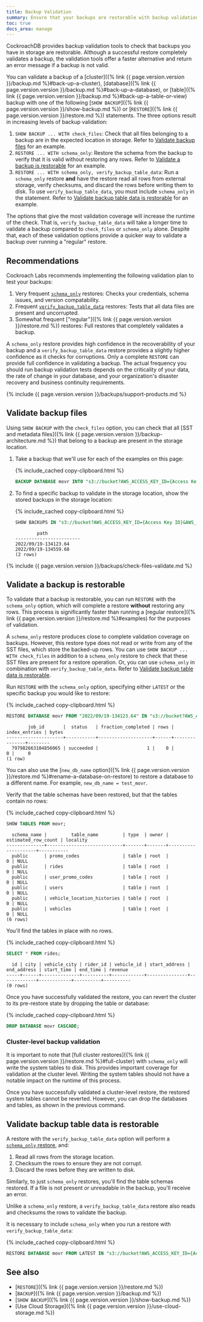 ```yaml
---
title: Backup Validation
summary: Ensure that your backups are restorable with backup validation.
toc: true
docs_area: manage
---
```


CockroachDB provides backup validation tools to check that backups you have in storage are restorable. Although a successful restore completely validates a backup, the validation tools offer a faster alternative and return an error message if a backup is not valid.

You can validate a backup of a [cluster]({% link {{ page.version.version }}/backup.md %}#back-up-a-cluster), [database]({% link {{ page.version.version }}/backup.md %}#back-up-a-database), or [table]({% link {{ page.version.version }}/backup.md %}#back-up-a-table-or-view) backup with one of the following [`SHOW BACKUP`]({% link {{ page.version.version }}/show-backup.md %}) or [`RESTORE`]({% link {{ page.version.version }}/restore.md %}) statements. The three options result in increasing levels of backup validation:

1. `SHOW BACKUP ... WITH check_files`: Check that all files belonging to a backup are in the expected location in storage. Refer to [Validate backup files](#validate-backup-files) for an example.
1. `RESTORE ... WITH schema_only`: Restore the schema from the backup to verify that it is valid without restoring any rows. Refer to [Validate a backup is restorable](#validate-a-backup-is-restorable) for an example.
1. `RESTORE ... WITH schema_only, verify_backup_table_data`: Run a `schema_only` restore **and** have the restore read all rows from external storage, verify checksums, and discard the rows before writing them to disk. To use `verify_backup_table_data`, you must include `schema_only` in the statement. Refer to [Validate backup table data is restorable](#validate-backup-table-data-is-restorable) for an example.

The options that give the most validation coverage will increase the runtime of the check. That is, `verify_backup_table_data` will take a longer time to validate a backup compared to `check_files` or `schema_only` alone. Despite that, each of these validation options provide a quicker way to validate a backup over running a "regular" restore.

## Recommendations

Cockroach Labs recommends implementing the following validation plan to test your backups:

1. Very frequent [`schema_only`](#validate-a-backup-is-restorable) restores: Checks your credentials, schema issues, and version compatability.  
1. Frequent [`verify_backup_table_data`](#validate-backup-table-data-is-restorable) restores: Tests that all data files are present and uncorrupted. 
1. Somewhat frequent ["regular"]({% link {{ page.version.version }}/restore.md %}) restores: Full restores that completely validates a backup.  

A `schema_only` restore provides high confidence in the recoverability of your backup and a `verify_backup_table_data` restore provides a slightly higher confidence as it checks for corruptions. Only a complete `RESTORE` can provide full confidence in validating a backup. The actual frequency you should run backup validation tests depends on the criticality of your data, the rate of change in your database, and your organization's disaster recovery and business continuity requirements.

{% include {{ page.version.version }}/backups/support-products.md %}

## Validate backup files

Using `SHOW BACKUP` with the `check_files` option, you can check that all [SST and metadata files]({% link {{ page.version.version }}/backup-architecture.md %}) that belong to a backup are present in the storage location.

1. Take a backup that we'll use for each of the examples on this page:

    {% include_cached copy-clipboard.html %}
    ~~~sql
    BACKUP DATABASE movr INTO "s3://bucket?AWS_ACCESS_KEY_ID={Access Key ID}&AWS_SECRET_ACCESS_KEY={Secret Access Key}" AS OF SYSTEM TIME "-10s";
    ~~~

1. To find a specific backup to validate in the storage location, show the stored backups in the storage location:

    {% include_cached copy-clipboard.html %}
    ~~~sql
    SHOW BACKUPS IN "s3://bucket?AWS_ACCESS_KEY_ID={Access Key ID}&AWS_SECRET_ACCESS_KEY={Secret Access Key}";
    ~~~

    ~~~
            path
    ------------------------
    2022/09/19-134123.64
    2022/09/19-134559.68
    (2 rows)
    ~~~

{% include {{ page.version.version }}/backups/check-files-validate.md %}

## Validate a backup is restorable

To validate that a backup is restorable, you can run `RESTORE` with the `schema_only` option, which will complete a restore **without** restoring any rows. This process is significantly faster than running a [regular restore]({% link {{ page.version.version }}/restore.md %}#examples) for the purposes of validation.

A `schema_only` restore produces close to complete validation coverage on backups. However, this restore type does not read or write from any of the SST files, which store the backed-up rows. You can use `SHOW BACKUP ... WITH check_files` in addition to a `schema_only` restore to check that these SST files are present for a restore operation. Or, you can use `schema_only` in combination with `verify_backup_table_data`. Refer to [Validate backup table data is restorable](#validate-backup-table-data-is-restorable).

Run `RESTORE` with the `schema_only` option, specifying either `LATEST` or the specific backup you would like to restore:

{% include_cached copy-clipboard.html %}
~~~sql
RESTORE DATABASE movr FROM "2022/09/19-134123.64" IN "s3://bucket?AWS_ACCESS_KEY_ID={Access Key ID}&AWS_SECRET_ACCESS_KEY={Secret Access Key}" WITH schema_only;
~~~
~~~
        job_id       |  status   | fraction_completed | rows | index_entries | bytes
---------------------+-----------+--------------------+------+---------------+--------
  797982663104856065 | succeeded |                  1 |    0 |             0 |     0
(1 row)
~~~

You can also use the [`new_db_name` option]({% link {{ page.version.version }}/restore.md %}#rename-a-database-on-restore) to restore a database to a different name. For example, `new_db_name = test_movr`.

Verify that the table schemas have been restored, but that the tables contain no rows:

{% include_cached copy-clipboard.html %}
~~~sql
SHOW TABLES FROM movr;
~~~
~~~
  schema_name |         table_name         | type  | owner | estimated_row_count | locality
--------------+----------------------------+-------+-------+---------------------+-----------
  public      | promo_codes                | table | root  |                   0 | NULL
  public      | rides                      | table | root  |                   0 | NULL
  public      | user_promo_codes           | table | root  |                   0 | NULL
  public      | users                      | table | root  |                   0 | NULL
  public      | vehicle_location_histories | table | root  |                   0 | NULL
  public      | vehicles                   | table | root  |                   0 | NULL
(6 rows)
~~~

You'll find the tables in place with no rows.

{% include_cached copy-clipboard.html %}
~~~sql
SELECT * FROM rides;
~~~
~~~
  id | city | vehicle_city | rider_id | vehicle_id | start_address | end_address | start_time | end_time | revenue
-----+------+--------------+----------+------------+---------------+-------------+------------+----------+----------
(0 rows)
~~~

Once you have successfully validated the restore, you can revert the cluster to its pre-restore state by dropping the table or database:

{% include_cached copy-clipboard.html %}
~~~sql
DROP DATABASE movr CASCADE;
~~~

### Cluster-level backup validation

It is important to note that [full cluster restores]({% link {{ page.version.version }}/restore.md %}#full-cluster) with `schema_only` will write the system tables to disk. This provides important coverage for validation at the cluster level. Writing the system tables should not have a notable impact on the runtime of this process.

Once you have successfully validated a cluster-level restore, the restored system tables cannot be reverted. However, you can drop the databases and tables, as shown in the previous command.

## Validate backup table data is restorable

A restore with the `verify_backup_table_data` option will perform a [`schema_only` restore](#validate-a-backup-is-restorable), and:

1. Read all rows from the storage location.
1. Checksum the rows to ensure they are not corrupt.
1. Discard the rows before they are written to disk.

Similarly, to just `schema_only` restores, you'll find the table schemas restored. If a file is not present or unreadable in the backup, you'll receive an error.

Unlike a `schema_only` restore, a `verify_backup_table_data` restore also reads and checksums the rows to validate the backup.

It is necessary to include `schema_only` when you run a restore with `verify_backup_table_data`:

{% include_cached copy-clipboard.html %}
~~~sql
RESTORE DATABASE movr FROM LATEST IN "s3://bucket?AWS_ACCESS_KEY_ID={Access Key ID}&AWS_SECRET_ACCESS_KEY={Secret Access Key}" WITH schema_only, verify_backup_table_data;
~~~

## See also

- [`RESTORE`]({% link {{ page.version.version }}/restore.md %})
- [`BACKUP`]({% link {{ page.version.version }}/backup.md %})
- [`SHOW BACKUP`]({% link {{ page.version.version }}/show-backup.md %})
- [Use Cloud Storage]({% link {{ page.version.version }}/use-cloud-storage.md %})
